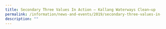 ```yaml
---
title: Secondary Three Values In Action – Kallang Waterways Clean–up
permalink: /information/news-and-events/2019/secondary-three-values-in-action-kallang-waterways-clean-up/
description: ""
---
```

